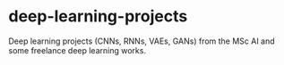 # deep-learning-projects
Deep learning projects (CNNs, RNNs, VAEs, GANs) from the MSc AI and some freelance deep learning works.
